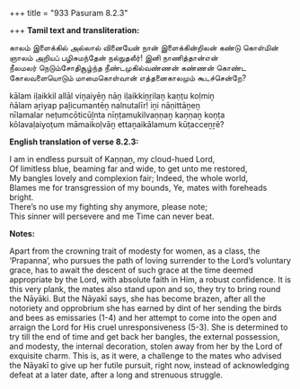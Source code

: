 +++
title = "933 Pasuram 8.2.3"

+++
**Tamil text and transliteration:**

காலம் இளைக்கில் அல்லால் வினையேன் நான் இளைக்கின்றிலன் கண்டு கொள்மின்  
ஞாலம் அறியப் பழிசுமந்தேன் நல்நுதலீர்! இனி நாணித்தான்என்  
நீலமலர் நெடும்சோதிசூழ்ந்த நீண்டமுகில்வண்ணன் கண்ணன் கொண்ட  
கோலவளையொடும் மாமைகொள்வான் எத்தனைகாலமும் கூடச்சென்றே?

kālam iḷaikkil allāl viṉaiyēṉ nāṉ iḷaikkiṉṟilaṉ kaṇṭu koḷmiṉ  
ñālam aṟiyap paḻicumantēṉ nalnutalīr! iṉi nāṇittāṉeṉ  
nīlamalar neṭumcōticūḻnta nīṇṭamukilvaṇṇaṉ kaṇṇaṉ koṇṭa  
kōlavaḷaiyoṭum māmaikoḷvāṉ ettaṉaikālamum kūṭacceṉṟē?

**English translation of verse 8.2.3:**

I am in endless pursuit of Kaṇṇaṉ, my cloud-hued Lord,  
Of limitless blue, beaming far and wide, to get unto me restored,  
My bangles lovely and complexion fair; Indeed, the whole world,  
Blames me for transgression of my bounds, Ye, mates with foreheads bright.  
There’s no use my fighting shy anymore, please note;  
This sinner will persevere and me Time can never beat.

**Notes:**

Apart from the crowning trait of modesty for women, as a class, the ‘Prapanna’, who pursues the path of loving surrender to the Lord’s voluntary grace, has to await the descent of such grace at the time deemed appropriate by the Lord, with absolute faith in Him, a robust confidence. It is this very plank, the mates also stand upon and so, they try to bring round the Nāyāki. But the Nāyakī says, she has become brazen, after all the notoriety and opprobrium she has earned by dint of her sending the birds and bees as emissaries (1-4) and her attempt to come into the open and arraign the Lord for His cruel unresponsiveness (5-3). She is determined to try till the end of time and get back her bangles, the external possession, and modesty, the internal decoration, stolen away from her by the Lord of exquisite charm. This is, as it were, a challenge to the mates who advised the Nāyakī to give up her futile pursuit, right now, instead of acknowledging defeat at a later date, after a long and strenuous struggle.


